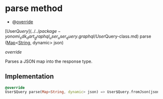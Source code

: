 


# parse method







- @[override](https://api.dart.dev/stable/2.12.3/dart-core/override-constant.html)

[User$Query](../../package-yonomi_sdk_dart_graphql_user_user_query.graphql/User$Query-class.md) parse
([Map](https://api.dart.dev/stable/2.12.3/dart-core/Map-class.html)&lt;[String](https://api.dart.dev/stable/2.12.3/dart-core/String-class.html), dynamic> json)

_override_



<p>Parses a JSON map into the response type.</p>



## Implementation

```dart
@override
User$Query parse(Map<String, dynamic> json) => User$Query.fromJson(json);
```







